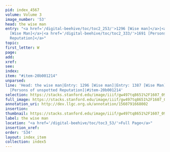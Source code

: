 ```yaml
---
pid: index_4567
volume: Volume 3
image_number: '53'
head: the wise man
entry: "<a href='/digital-beehive/toc/toc2_253/'>1296 [Wise man]</a>|<a href='/digital-beehive/toc/toc2_271/'>1387
  [Wise Man]</a>|<a href='/digital-beehive/toc/toc2_333/'>1691 [Persons of unspotted
  Reputation]</a>"
topic: 
first_letter: W
page: 
add: 
xref: 
see: 
index: 
item: "#item-20b001214"
unparsed: 
line: 'Head: the wise man|Entry: 1296 [Wise man]|Entry: 1387 [Wise Man]|Entry: 1691
  [Persons of unspotted Reputation]|#item-20b001214'
selection: https://stacks.stanford.edu/image/iiif/gw497tq8651%2F1607_0996/177,939,723,181/full/0/default.jpg
full_image: https://stacks.stanford.edu/image/iiif/gw497tq8651%2F1607_0996/full/full/0/default.jpg
annotation_uri: http://dev.llgc.org.uk/annotation/1560791668002
insertion: 
thumbnail: https://stacks.stanford.edu/image/iiif/gw497tq8651%2F1607_0996/177,939,723,181/150,/0/default.jpg
label: the wise man
location: "<a href='/digital-beehive/toc/toc3_53/'>Full Page</a>"
insertion_xref: 
order: '534'
layout: index_item
collection: index5
---
```


